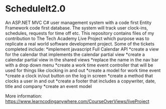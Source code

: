 # ScheduleIt2.0
An ASP.NET MVC C# user management system with a code first Entity Framework code first database. 
The system will track user clock-ins, schedules, requests for time off etc.
This repository contains files of my contribution to The Tech Academy Live Project which purpose was to replicate a real world software development project. 
Some of the tickets completed include:
	*implement javascript Full Calendar API 
	*create a view for the calendar that implements the calendar partial view
	*create a calendar partial view in the shared views
	*replace the name in the nav bar with a drop down menu
	*create a work time event controller that will be used for things like clocking in and out
	*create a model for work time event
	*create a clock in/out button on the log in screen 
	*create a method that clocks a user in and out 
	*create a footer that includes a copywriter, date, title and company 
	*create an event model 
	
More information: https://www.learncodinganywhere.com/CourseOverViews/liveProject


